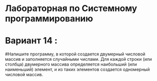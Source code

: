 #  Лабораторная по Системному программированию
# Вариант 14 :
#Напишите программу, в которой создается двумерный числовой массив и заполняется случайными числами. Для каждой строки (или столбца) двумерного массива определяется наибольший (или наименьший) элемент, и из таких элементов создается одномерный числовой массив.
